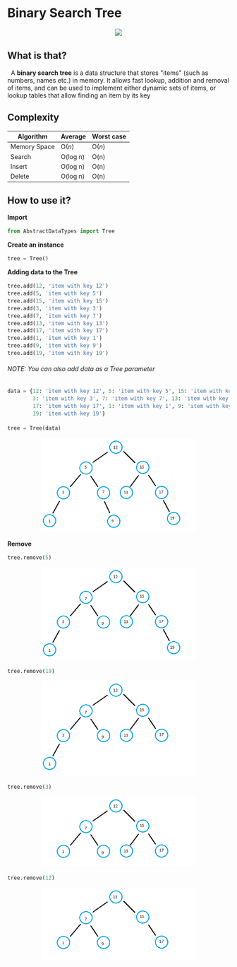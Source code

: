 # Binary Search Tree

<p align="center">
  <img src="https://upload.wikimedia.org/wikipedia/commons/thumb/d/da/Binary_search_tree.svg/200px-Binary_search_tree.svg.png" width=250>
</p>

## What is that?
&nbsp; A **binary search tree** is a data structure that stores "items" (such as numbers, names etc.) in memory. It allows fast lookup, addition and removal of items, and can be used to implement either dynamic sets of items, or lookup tables that allow finding an item by its key

## Complexity 
| Algorithm | Average | Worst case |
| -- | -- | -- |
| Memory Space | O(*n*) | O(*n*) |
| Search | O(log n) | O(n) |
| Insert | O(log n) | O(n) |
| Delete | O(log n) | O(n) |

## How to use it?
**Import**
``` python
from AbstractDataTypes import Tree
```

**Create an instance**
``` python
tree = Tree()
```

**Adding data to the Tree**
``` python
tree.add(12, 'item with key 12')
tree.add(5, 'item with key 5')
tree.add(15, 'item with key 15')
tree.add(3, 'item with key 3')
tree.add(7, 'item with key 7')
tree.add(13, 'item with key 13')
tree.add(17, 'item with key 17')
tree.add(1, 'item with key 1')
tree.add(9, 'item with key 9')
tree.add(19, 'item with key 19')
```
###### NOTE: You can also add data as a Tree parameter
``` python
data = {12: 'item with key 12', 5: 'item with key 5', 15: 'item with key 15',
        3: 'item with key 3', 7: 'item with key 7', 13: 'item with key 13',
        17: 'item with key 17', 1: 'item with key 1', 9: 'item with key 9',
        19: 'item with key 19'}

tree = Tree(data)
```

<p align="center">
  <img src="https://github.com/senavs/AbstractDataTypes/blob/master/binary_search_tree/images/tree_0.png" width=350>
</p>

**Remove**
``` python
tree.remove(5)
```

<p align="center">
  <img src="https://github.com/senavs/AbstractDataTypes/blob/master/binary_search_tree/images/tree_1.png" width=350>
</p>

``` python
tree.remove(19)
```

<p align="center">
  <img src="https://github.com/senavs/AbstractDataTypes/blob/master/binary_search_tree/images/tree_2.png" width=350>
</p>

``` python
tree.remove(3)
```

<p align="center">
  <img src="https://github.com/senavs/AbstractDataTypes/blob/master/binary_search_tree/images/tree_3.png" width=350>
</p>

``` python
tree.remove(12)
```

<p align="center">
  <img src="https://github.com/senavs/AbstractDataTypes/blob/master/binary_search_tree/images/tree_4.png" width=350>
</p>
